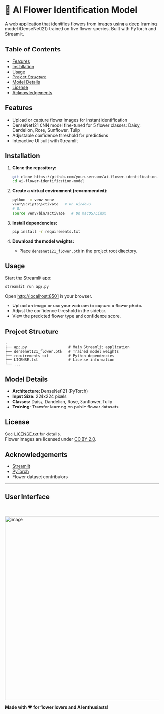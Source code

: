 # 🌸 AI Flower Identification Model

A web application that identifies flowers from images using a deep learning model (DenseNet121) trained on five flower species. Built with PyTorch and Streamlit.

## Table of Contents

- [Features](#features)
- [Installation](#installation)
- [Usage](#usage)
- [Project Structure](#project-structure)
- [Model Details](#model-details)
- [License](#license)
- [Acknowledgements](#acknowledgements)

## Features

- Upload or capture flower images for instant identification
- DenseNet121 CNN model fine-tuned for 5 flower classes: Daisy, Dandelion, Rose, Sunflower, Tulip
- Adjustable confidence threshold for predictions
- Interactive UI built with Streamlit

## Installation

1. **Clone the repository:**
   ```sh
   git clone https://github.com/yourusername/ai-flower-identification-model.git
   cd ai-flower-identification-model
   ```

2. **Create a virtual environment (recommended):**
   ```sh
   python -m venv venv
   venv\Scripts\activate   # On Windows
   # Or
   source venv/bin/activate   # On macOS/Linux
   ```

3. **Install dependencies:**
   ```sh
   pip install -r requirements.txt
   ```

4. **Download the model weights:**
   - Place `densenet121_flower.pth` in the project root directory.

## Usage

Start the Streamlit app:
```sh
streamlit run app.py
```
Open [http://localhost:8501](http://localhost:8501) in your browser.

- Upload an image or use your webcam to capture a flower photo.
- Adjust the confidence threshold in the sidebar.
- View the predicted flower type and confidence score.

## Project Structure

```
.
├── app.py                   # Main Streamlit application
├── densenet121_flower.pth   # Trained model weights
├── requirements.txt         # Python dependencies
├── LICENSE.txt              # License information
└── ...
```

## Model Details

- **Architecture:** DenseNet121 (PyTorch)
- **Input Size:** 224x224 pixels
- **Classes:** Daisy, Dandelion, Rose, Sunflower, Tulip
- **Training:** Transfer learning on public flower datasets

## License

See [LICENSE.txt](LICENSE.txt) for details.  
Flower images are licensed under [CC BY 2.0](https://creativecommons.org/licenses/by/2.0/).

## Acknowledgements

- [Streamlit](https://streamlit.io/)
- [PyTorch](https://pytorch.org/)
- Flower dataset contributors

---
## User Interface
<br><br>
<img width="600" height="600" alt="image" src="https://github.com/user-attachments/assets/b9fe9c44-35f1-467e-88bc-bafe9092ff5c" />


**Made with ❤️ for flower lovers and AI enthusiasts!**

